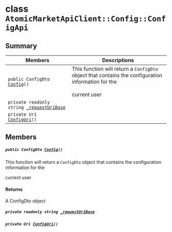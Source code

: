 # class `AtomicMarketApiClient::Config::ConfigApi` 

## Summary

 Members                                | Descriptions                                
----------------------------------------|---------------------------------------------
`public ConfigDto `[`Config`](#class_atomic_market_api_client_1_1_config_1_1_config_api_1a0ebf555a59e405449329086e13c7999c)`()` | This function will return a `ConfigDto` object that contains the configuration information for the <br/><br/>current user
`private readonly string `[`_requestUriBase`](#class_atomic_market_api_client_1_1_config_1_1_config_api_1a1854c4909a1013a684af16fb52e8a387) | 
`private Uri `[`ConfigUri`](#class_atomic_market_api_client_1_1_config_1_1_config_api_1a75175a73250d011e6ba93babf0db70b8)`()` | 

## Members

##### `public ConfigDto `[`Config`](#class_atomic_market_api_client_1_1_config_1_1_config_api_1a0ebf555a59e405449329086e13c7999c)`()` 

This function will return a `ConfigDto` object that contains the configuration information for the 

current user

#### Returns
A ConfigDto object

##### `private readonly string `[`_requestUriBase`](#class_atomic_market_api_client_1_1_config_1_1_config_api_1a1854c4909a1013a684af16fb52e8a387) 

##### `private Uri `[`ConfigUri`](#class_atomic_market_api_client_1_1_config_1_1_config_api_1a75175a73250d011e6ba93babf0db70b8)`()` 

